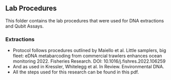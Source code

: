 ## Lab Procedures
This folder contains the lab procedures that were used for DNA extractions and Qubit Assays. 

### Extractions
- Protocol follows procedures outlined by Maiello et al. Little samplers, big fleet: eDNA metabarcoding from commercial trawlers enhances ocean monitoring 2022. Fisheries Research. DOI: 10.1016/j.fishres.2022.106259
- And as used in Kressler, Whitelegg et al. In Review. Environmental DNA.
- All the steps used for this research can be found in this pdf. 
